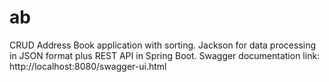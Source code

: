 # ab
CRUD Address Book application with sorting. Jackson for data processing in JSON format plus REST API in Spring Boot.
Swagger documentation link: http://localhost:8080/swagger-ui.html
